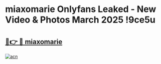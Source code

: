 # miaxomarie Onlyfans Leaked - New Video & Photos March 2025 !9ce5u

# <h2><a href="https://98jxug.iuczelnia.edu.pl?title=miaxomarie&ref=9ce5u">🔗👉 🔴 miaxomarie</a></h2>

[![acn](https://github.com/user-attachments/assets/0f9c940e-d8b0-45ae-aac7-cd30a18b3e1c)](https://98jxug.iuczelnia.edu.pl?title=miaxomarie&ref=9ce5u)

